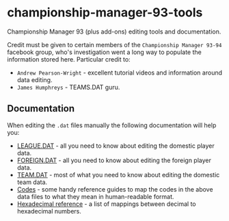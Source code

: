 # championship-manager-93-tools

Championship Manager 93 (plus add-ons) editing tools and documentation.

Credit must be given to certain members of the `Championship Manager 93-94` facebook group, who's investigation went a long way to populate the information stored here. Particular credit to:

- `Andrew Pearson-Wright` - excellent tutorial videos and information around data editing.
- `James Humphreys` - TEAMS.DAT guru.

## Documentation

When editing the `.dat` files manually the following documentation will help you:

- [LEAGUE.DAT](./docs/LEAGUE.md) - all you need to know about editing the domestic player data.
- [FOREIGN.DAT](./docs/FOREIGN.md) - all you need to know about editing the foreign player data.
- [TEAM.DAT](./docs/TEAM.md) - most of what you need to know about editing the domestic team data.
- [Codes](./docs/CODES.md) - some handy reference guides to map the codes in the above data files to what they mean in human-readable format.
- [Hexadecimal reference](./docs/HEX.md) - a list of mappings between decimal to hexadecimal numbers.
